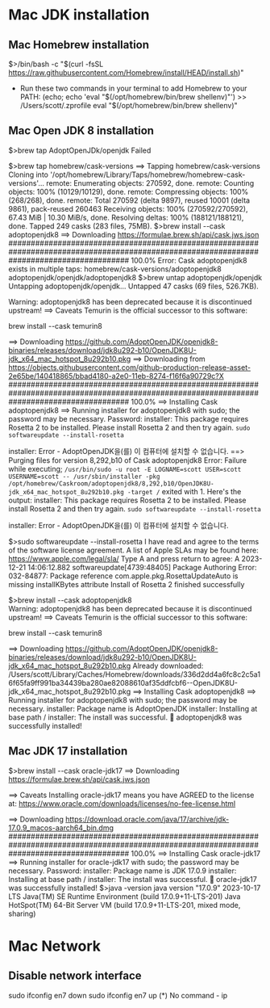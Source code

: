 # Mac JDK installation
## Mac Homebrew installation
$>/bin/bash -c "$(curl -fsSL https://raw.githubusercontent.com/Homebrew/install/HEAD/install.sh)"

- Run these two commands in your terminal to add Homebrew to your PATH:
    (echo; echo 'eval "$(/opt/homebrew/bin/brew shellenv)"') >> /Users/scott/.zprofile
    eval "$(/opt/homebrew/bin/brew shellenv)"

## Mac Open JDK 8 installation
$>brew tap AdoptOpenJDk/openjdk
Failed 

$>brew tap homebrew/cask-versions
==> Tapping homebrew/cask-versions
Cloning into '/opt/homebrew/Library/Taps/homebrew/homebrew-cask-versions'...
remote: Enumerating objects: 270592, done.
remote: Counting objects: 100% (10129/10129), done.
remote: Compressing objects: 100% (268/268), done.
remote: Total 270592 (delta 9897), reused 10001 (delta 9861), pack-reused 260463
Receiving objects: 100% (270592/270592), 67.43 MiB | 10.30 MiB/s, done.
Resolving deltas: 100% (188121/188121), done.
Tapped 249 casks (283 files, 75MB).
$>brew install --cask adoptopenjdk8
==> Downloading https://formulae.brew.sh/api/cask.jws.json
########################################################################################################################################### 100.0%
Error: Cask adoptopenjdk8 exists in multiple taps:
  homebrew/cask-versions/adoptopenjdk8
  adoptopenjdk/openjdk/adoptopenjdk8
$>brew untap adoptopenjdk/openjdk
Untapping adoptopenjdk/openjdk...
Untapped 47 casks (69 files, 526.7KB).

Warning: adoptopenjdk8 has been deprecated because it is discontinued upstream!
==> Caveats
Temurin is the official successor to this software:

  brew install --cask temurin8

==> Downloading https://github.com/AdoptOpenJDK/openjdk8-binaries/releases/download/jdk8u292-b10/OpenJDK8U-jdk_x64_mac_hotspot_8u292b10.pkg
==> Downloading from https://objects.githubusercontent.com/github-production-release-asset-2e65be/140418865/bbad4180-a2e0-11eb-8274-f16f6a90729c?X
########################################################################################################################################### 100.0%
==> Installing Cask adoptopenjdk8
==> Running installer for adoptopenjdk8 with sudo; the password may be necessary.
Password:
installer: This package requires Rosetta 2 to be installed.
                Please install Rosetta 2 and then try again.
                    `sudo softwareupdate --install-rosetta`

installer: Error - AdoptOpenJDK을(를) 이 컴퓨터에 설치할 수 없습니다.
==> Purging files for version 8,292,b10 of Cask adoptopenjdk8
Error: Failure while executing; `/usr/bin/sudo -u root -E LOGNAME=scott USER=scott USERNAME=scott -- /usr/sbin/installer -pkg /opt/homebrew/Caskroom/adoptopenjdk8/8,292,b10/OpenJDK8U-jdk_x64_mac_hotspot_8u292b10.pkg -target /` exited with 1. Here's the output:
installer: This package requires Rosetta 2 to be installed.
                Please install Rosetta 2 and then try again.
                    `sudo softwareupdate --install-rosetta`

installer: Error - AdoptOpenJDK을(를) 이 컴퓨터에 설치할 수 없습니다.

$>sudo softwareupdate --install-rosetta
I have read and agree to the terms of the software license agreement. A list of Apple SLAs may be found here: https://www.apple.com/legal/sla/
Type A and press return to agree: A
2023-12-21 14:06:12.882 softwareupdate[4739:48405] Package Authoring Error: 032-84877: Package reference com.apple.pkg.RosettaUpdateAuto is missing installKBytes attribute
Install of Rosetta 2 finished successfully

$>brew install --cask adoptopenjdk8    
Warning: adoptopenjdk8 has been deprecated because it is discontinued upstream!
==> Caveats
Temurin is the official successor to this software:

  brew install --cask temurin8

==> Downloading https://github.com/AdoptOpenJDK/openjdk8-binaries/releases/download/jdk8u292-b10/OpenJDK8U-jdk_x64_mac_hotspot_8u292b10.pkg
Already downloaded: /Users/scott/Library/Caches/Homebrew/downloads/336d2dd4a6fc8c2c5a16f65fa9ff991ba34439ba280ae82088610af35ddfcbf6--OpenJDK8U-jdk_x64_mac_hotspot_8u292b10.pkg
==> Installing Cask adoptopenjdk8
==> Running installer for adoptopenjdk8 with sudo; the password may be necessary.
installer: Package name is AdoptOpenJDK
installer: Installing at base path /
installer: The install was successful.
🍺  adoptopenjdk8 was successfully installed!

## Mac JDK 17 installation

$>brew install --cask oracle-jdk17
==> Downloading https://formulae.brew.sh/api/cask.jws.json

==> Caveats
Installing oracle-jdk17 means you have AGREED to the license at:
  https://www.oracle.com/downloads/licenses/no-fee-license.html

==> Downloading https://download.oracle.com/java/17/archive/jdk-17.0.9_macos-aarch64_bin.dmg
########################################################################################################################################### 100.0%
==> Installing Cask oracle-jdk17
==> Running installer for oracle-jdk17 with sudo; the password may be necessary.
Password:
installer: Package name is JDK 17.0.9
installer: Installing at base path /
installer: The install was successful.
🍺  oracle-jdk17 was successfully installed!
$>java -version
java version "17.0.9" 2023-10-17 LTS
Java(TM) SE Runtime Environment (build 17.0.9+11-LTS-201)
Java HotSpot(TM) 64-Bit Server VM (build 17.0.9+11-LTS-201, mixed mode, sharing)

# Mac Network
## Disable network interface
sudo ifconfig en7 down
sudo ifconfig en7 up
(*) No command - ip
